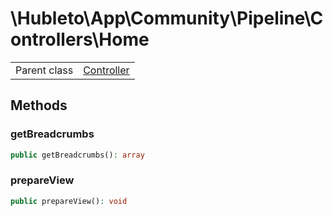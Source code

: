 
# \Hubleto\App\Community\Pipeline\Controllers\Home
<table class='table-default dense'>
<tr><td>Parent class</td><td><a href="../../../../Erp/Controller">Controller</a></td></tr></table>


## Methods

### getBreadcrumbs

```php
public getBreadcrumbs(): array
```


### prepareView

```php
public prepareView(): void
```

